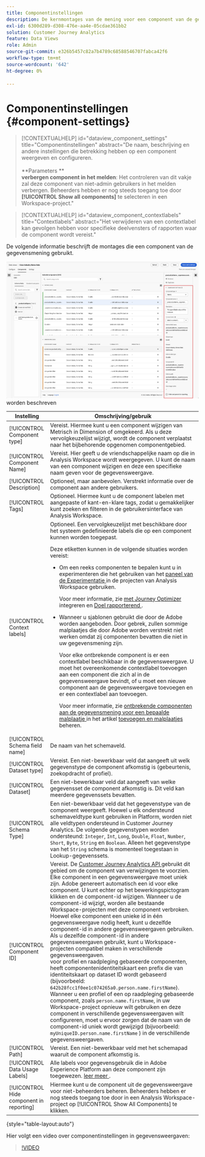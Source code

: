 ```yaml
---
title: Componentinstellingen
description: De kernmontages van de mening voor een component van de gegevensmening.
exl-id: 6300d289-d308-476e-aa4e-05cdae361bb2
solution: Customer Journey Analytics
feature: Data Views
role: Admin
source-git-commit: e326b5457c82a7b4789c68588546707fabca42f6
workflow-type: tm+mt
source-wordcount: '642'
ht-degree: 0%

---
```


# Componentinstellingen {#component-settings}

<!-- markdownlint-disable MD034 -->

>[!CONTEXTUALHELP]
>id="dataview_component_settings"
>title="Componentinstellingen"
>abstract="De naam, beschrijving en andere instellingen die betrekking hebben op een component weergeven en configureren.<br/><br/>**Parameters **<br/>**verbergen component in het melden**: Het controleren van dit vakje zal deze component van niet-admin gebruikers in het melden verbergen. Beheerders hebben er nog steeds toegang toe door **[!UICONTROL Show all components]** te selecteren in een Workspace-project."

<!-- markdownlint-enable MD034 -->

<!-- markdownlint-disable MD034 -->

>[!CONTEXTUALHELP]
>id="dataview_component_contextlabels"
>title="Contextlabels"
>abstract="Het verwijderen van een contextlabel kan gevolgen hebben voor specifieke deelvensters of rapporten waar de component wordt vereist."

<!-- markdownlint-enable MD034 -->


De volgende informatie beschrijft de montages die een component van de gegevensmening gebruikt.

![ de montages van de Component die in deze sectie ](../assets/component-settings.png) worden beschreven

| Instelling | Omschrijving/gebruik |
| --- | --- |
| [!UICONTROL Component type] | Vereist. Hiermee kunt u een component wijzigen van Metrisch in Dimension of omgekeerd. Als u deze vervolgkeuzelijst wijzigt, wordt de component verplaatst naar het bijbehorende opgenomen componentgebied. |
| [!UICONTROL Component Name] | Vereist. Hier geeft u de vriendschappelijke naam op die in Analysis Workspace wordt weergegeven. U kunt de naam van een component wijzigen en deze een specifieke naam geven voor de gegevensweergave. |
| [!UICONTROL Description] | Optioneel, maar aanbevolen. Verstrekt informatie over de component aan andere gebruikers. |
| [!UICONTROL Tags] | Optioneel. Hiermee kunt u de component labelen met aangepaste of kant-en-klare tags, zodat u gemakkelijker kunt zoeken en filteren in de gebruikersinterface van Analysis Workspace. |
| [!UICONTROL Context labels] | Optioneel. Een vervolgkeuzelijst met beschikbare door het systeem gedefinieerde labels die op een component kunnen worden toegepast. <p>Deze etiketten kunnen in de volgende situaties worden vereist:</p> <ul><li>Om een reeks componenten te bepalen kunt u in experimenteren die het gebruiken van het [ paneel van de Experimentatie ](/help/analysis-workspace/c-panels/experimentation.md) in de projecten van Analysis Workspace gebruiken.<p>Voor meer informatie, zie [ met Journey Optimizer ](/help/integrations/ajo.md#data-view) integreren en [ Doel rapporterend ](/help/integrations/at.md).</p></li><li>Wanneer u sjablonen gebruikt die door de Adobe worden aangeboden. Door gebrek, zullen sommige malplaatjes die door Adobe worden verstrekt niet werken omdat zij componenten bevatten die niet in uw gegevensmening zijn.<p>Voor elke ontbrekende component is er een contextlabel beschikbaar in de gegevensweergave. U moet het overeenkomende contextlabel toevoegen aan een component die zich al in de gegevensweergave bevindt, of u moet een nieuwe component aan de gegevensweergave toevoegen en er een contextlabel aan toevoegen.</p><p>Voor meer informatie, zie [ ontbrekende componenten aan de gegevensmening voor een bepaalde malplaatje ](/help/analysis-workspace/templates/create-templates.md#add-missing-components-to-the-data-view-for-a-given-template) in het artikel [ toevoegen en malplaatjes ](/help/analysis-workspace/templates/create-templates.md) beheren.</p> |
| [!UICONTROL Schema field name] | De naam van het schemaveld. |
| [!UICONTROL Dataset type] | Vereist. Een niet-bewerkbaar veld dat aangeeft uit welk gegevenstype de component afkomstig is (gebeurtenis, zoekopdracht of profiel). |
| [!UICONTROL Dataset] | Een niet-bewerkbaar veld dat aangeeft van welke gegevensset de component afkomstig is. Dit veld kan meerdere gegevenssets bevatten. |
| [!UICONTROL Schema Type] | Een niet-bewerkbaar veld dat het gegevenstype van de component weergeeft. Hoewel u elk ondersteund schemaveldtype kunt gebruiken in Platform, worden niet alle veldtypen ondersteund in Customer Journey Analytics. De volgende gegevenstypen worden ondersteund: `Integer`, `Int`, `Long`, `Double`, `Float`, `Number`, `Short`, `Byte`, `String` en `Boolean`. Alleen het gegevenstype van het `String` schema is momenteel toegestaan in Lookup-gegevenssets. |
| [!UICONTROL Component ID] | Vereist. De [ Customer Journey Analytics API ](https://adobe.io/cja-apis/docs) gebruikt dit gebied om de component van verwijzingen te voorzien. Elke component in een gegevensweergave moet uniek zijn. Adobe genereert automatisch een id voor elke component. U kunt echter op het bewerkingspictogram klikken en de component-id wijzigen. Wanneer u de component-id wijzigt, worden alle bestaande Workspace-projecten met deze component verbroken. Hoewel elke component een unieke id in één gegevensweergave nodig heeft, kunt u dezelfde component-id in andere gegevensweergaven gebruiken. Als u dezelfde component-id in andere gegevensweergaven gebruikt, kunt u Workspace-projecten compatibel maken in verschillende gegevensweergaven. <br/> voor profiel en raadpleging gebaseerde componenten, heeft componentenidentiteitskaart een prefix die van identiteitskaart op dataset ID wordt gebaseerd (bijvoorbeeld: `642b28fcc1f0ee1c074265a0.person.name.firstName`). Wanneer u een profiel of een op raadpleging gebaseerde component, zoals `person.name.firstName`, in uw Workspace-project opnieuw wilt gebruiken en deze component in verschillende gegevensweergaven wilt configureren, moet u ervoor zorgen dat de naam van de component-id uniek wordt gewijzigd (bijvoorbeeld: `myUniqueID.person.name.firstName` ) in de verschillende gegevensweergaven. |
| [!UICONTROL Path] | Vereist. Een niet-bewerkbaar veld met het schemapad waaruit de component afkomstig is. |
| [!UICONTROL Data Usage Labels] | Alle labels voor gegevensgebruik die in Adobe Experience Platform aan deze component zijn toegewezen. [ leer meer ](/help/data-views/data-governance.md). |
| [!UICONTROL Hide component in reporting] | Hiermee kunt u de component uit de gegevensweergave voor niet-beheerders beheren. Beheerders hebben er nog steeds toegang toe door in een Analysis Workspace-project op [!UICONTROL Show All Components] te klikken. |

{style="table-layout:auto"}

Hier volgt een video over componentinstellingen in gegevensweergaven:

>[!VIDEO](https://video.tv.adobe.com/v/333112/?quality=12)
